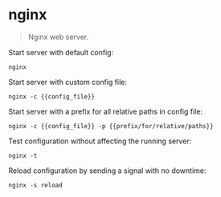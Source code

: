 nginx
=====

> Nginx web server.

Start server with default config:

    nginx

Start server with custom config file:

    nginx -c {{config_file}}

Start server with a prefix for all relative paths in config file:

    nginx -c {{config_file}} -p {{prefix/for/relative/paths}}

Test configuration without affecting the running server:

    nginx -t

Reload configuration by sending a signal with no downtime:

    nginx -s reload
